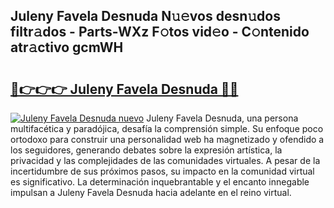 ## Juleny Favela Desnuda N𝚞𝚎vos desn𝚞dos filtr𝚊dos - Parts-WXz F𝚘tos vid𝚎o - C𝚘ntenido atr𝚊ctivo gcmWH

# <h2><a href="http://mb9u1cj.tromn.icu/?c=Juleny+Favela+Desnuda">🔗👉👉👉 Juleny Favela Desnuda 🔗🔗</a></h2>

[![Juleny Favela Desnuda nuevo](https://i.imgur.com/pEAQMta.gif)](http://mb9u1cj.tromn.icu/?c=Juleny+Favela+Desnuda)
Juleny Favela Desnuda, una persona multifacética y paradójica, desafía la comprensión simple. Su enfoque poco ortodoxo para construir una personalidad web ha magnetizado y ofendido a los seguidores, generando debates sobre la expresión artística, la privacidad y las complejidades de las comunidades virtuales. A pesar de la incertidumbre de sus próximos pasos, su impacto en la comunidad virtual es significativo. La determinación inquebrantable y el encanto innegable impulsan a Juleny Favela Desnuda hacia adelante en el reino virtual.
